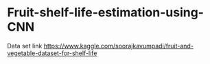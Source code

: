 # Fruit-shelf-life-estimation-using-CNN
Data set link https://www.kaggle.com/soorajkavumpadi/fruit-and-vegetable-dataset-for-shelf-life
